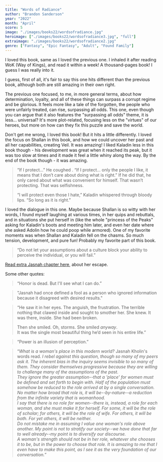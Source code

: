 ```yaml
---
title: "Words of Radiance"
author: "Brandon Sanderson"
year: "2022"
month: "April"
score: 5
image: "./images/books22/wordsofradiance.jpg"
heroimage: ["./images/books22/wordsofradiance3.jpg", "full"]
extraimage: "./images/books22/wordsofradiance2.jpg"
genre: ["Fantasy", "Epic Fantasy", "Adult", "Found Family"]
---
```


I loved this book, same as I loved the previous one. I inhaled it after reading WoK (Way of Kings), and read it within a week! A thousand-pages book! I guess I was really into it.

I guess, first of all, it's fair to say this one hits different than the previous book, although both are still amazing in their own right.

The previous one focused, to me, in more general terms, about how determination, loyalty, and all of these things can surpass a corrupt regime and be glorious. It feels more like a tale of the forgotten, the people who were unfairly treated, can rise, surpassing all odds. This one, even though you can argue that it also features the "surpassing all odds" theme, it is less... universal? It's more plot-related, focusing less on the "virtues" of our heroes, but more on how can they fix this puzzle and save the world.

Don't get me wrong, I loved this book! But it hits a little differently. I loved the focus on Shallan in this book, and how we could uncover her past and all her capabilities, creating Veil. It was amazing! I liked Kaladin less in this book though - his development was great when it reached its peak, but it was too slow at times and it made it feel a little whiny along the way. By the end of the book though - it was amazing.

> “If I protect…” He coughed . “If I protect… only the people I like, it means that I don’t care about doing what is right.” If he did that, he only cared about what was convenient for himself. That wasn’t protecting. That was selfishness.
>
> “I will protect even those I hate,” Kaladin whispered through bloody lips. “So long as it is right.”

I loved the dialogue in this one. Maybe because Shallan is so witty with her words, I found myself laughing at various times, in her quips and rebuttals, and in situations she put herself in (like the whole "princess of the Peaks" asking for Kaladin's boots and meeting him later, and even her date where she asked Adolin how he could poop while armored). One of my favorite moments was when Shallan and Kaladin fell on the chasms. So much tension, development, and pure fun! Probably my favorite part of this book.

> “Do not let your assumptions about a culture block your ability to perceive the individual, or you will fail.”

[Read extra Jasnah chapter here](https://www.tor.com/2014/08/06/stormlight-archive-scene-after-words-of-radiance/), about her escape.

Some other quotes:

> “Honor is dead. But I'll see what I can do.”

> "Jasnah had once defined a fool as a person who ignored information because it disagreed with desired results."

> “He saw it in her eyes. The anguish, the frustration. The terrible nothing that clawed inside and sought to smother her. She knew. It was there, inside. She had been broken.
>
> Then she smiled. Oh, storms. She smiled _anyway_.  
> It was the single most beautiful thing he’d seen in his entire life.”

> “Power is an illusion of perception.”

> “_What is a woman's place in this modern world?_ Jasnah Kholin's words read. _I rebel against this question, though so many of my peers ask it. The inherent bias in the inquiry seems invisible to so many of them. They consider themselves progressive because they are willing to challenge many of the assumptions of the past.  
>  They ignore the greater assumption--that a 'place' for women must be defined and set forth to begin with. Half of the population must somehow be reduced to the role arrived at by a single conversation. No matter how broad that role is, it will be--by-nature--a reduction from the infinite variety that is womanhood.  
>  I say that there is no role for women--there is, instead, a role for each woman, and she must make it for herself. For some, it will be the role of scholar; for others, it will be the role of wife. For others, it will be both. For yet others, it will be neither.  
>  Do not mistake me in assuming I value one woman's role above another. My point is not to stratify our society--we have done that far to well already--my point is to diversify our discourse.  
>  A woman's strength should not be in her role, whatever she chooses it to be, but in the power to choose that role. It is amazing to me that I even have to make this point, as I see it as the very foundation of our conversation.”_
